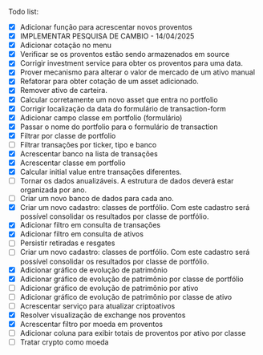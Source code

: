 Todo list:
 - [x] Adicionar função para acrescentar novos proventos
 - [x] IMPLEMENTAR PESQUISA DE CAMBIO - 14/04/2025
 - [x] Adicionar cotação no menu
 - [x] Verificar se os proventos estão sendo armazenados em source
 - [x] Corrigir investment service para obter os proventos para uma data.
 - [x] Prover mecanismo para alterar o valor de mercado de um ativo manual
 - [x] Refatorar para obter cotação de um asset adicionado.
 - [x] Remover ativo de carteira.
 - [x] Calcular corretamente um novo asset que entra no portfolio
 - [x] Corrigir localização da data do formulário de transaction-form
 - [x] Adicionar campo classe em portfolio (formulário)
 - [x] Passar o nome do portfolio para o formulário de transaction
 - [x] Filtrar por classe de portfolio
 - [ ] Filtrar transações por ticker, tipo e banco
 - [x] Acrescentar banco na lista de transações
 - [x] Acrescentar classe em portfolio
 - [x] Calcular initial value entre transações diferentes.
 - [ ] Tornar os dados anualizáveis. A estrutura de dados deverá estar organizada por ano.
 - [ ] Criar um novo banco de dados para cada ano.
 - [x] Criar um novo cadastro: classes de portfólio. Com este cadastro será possível consolidar os resultados por classe de portfólio.
 - [x] Adicionar filtro em consulta de transações
 - [x] Adicionar filtro em consulta de ativos
 - [ ] Persistir retiradas e resgates
 - [ ] Criar um novo cadastro: classes de portfólio. Com este cadastro será possível consolidar os resultados por classe de portfólio.
 - [x] Adicionar gráfico de evolução de patrimônio
 - [x] Adicionar gráfico de evolução de patrimônio por classe de portfólio
 - [ ] Adicionar gráfico de evolução de patrimônio por ativo
 - [ ] Adicionar gráfico de evolução de patrimônio por classe de ativo
 - [ ] Acrescentar serviço para atualizar criptoativos
 - [x] Resolver visualização de exchange nos proventos
 - [x] Acrescentar filtro por moeda em proventos
 - [ ] Adicionar coluna para exibir totais de proventos por ativo por classe
 - [ ] Tratar crypto como moeda